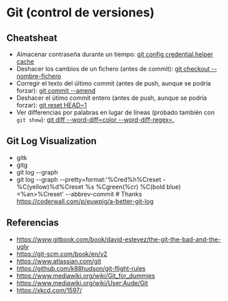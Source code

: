 # Git (control de versiones)

## Cheatsheat
- Almacenar contraseña durante un tiempo: [git config credential.helper cache](https://git-scm.com/docs/git-credential-cache)
- Deshacer los cambios de un fichero (antes de commit): [git checkout -- nombre-fichero](https://git-scm.com/docs/git-checkout#git-checkout-emgitcheckoutemlttree-ishgt--ltpathspecgt82308203)
- Corregir el texto del último commit (antes de push, aunque se podría forzar): [git commit --amend](https://git-scm.com/docs/git-commit#git-commit---amend)
- Deshacer el útimo commit entero (antes de push, aunque se podría forzar): [git reset HEAD~1](https://git-scm.com/docs/git-reset#git-reset-emgitresetemltmodegtltcommitgt)
- Ver differencias por palabras en lugar de líneas (probado también con `git show`): [git diff --word-diff=color --word-diff-regex=.](https://stackoverflow.com/questions/1721738/using-diff-or-anything-else-to-get-character-level-diff-between-text-files)

## Git Log Visualization
- gitk
- gitg
- git log --graph
- git log --graph --pretty=format:'%Cred%h%Creset -%C(yellow)%d%Creset %s %Cgreen(%cr) %C(bold blue)<%an>%Creset' --abbrev-commit  # Thanks https://coderwall.com/p/euwpig/a-better-git-log

## Referencias
- https://www.gitbook.com/book/david-estevez/the-git-the-bad-and-the-ugly
- https://git-scm.com/book/en/v2
- https://www.atlassian.com/git
- https://github.com/k88hudson/git-flight-rules
- https://www.mediawiki.org/wiki/Git_for_dummies
- https://www.mediawiki.org/wiki/User:Aude/Git
- https://xkcd.com/1597/
